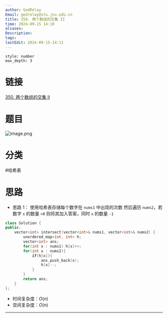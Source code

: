 ```yaml
---
author: GedRelay
Email: gedrelay@stu.jnu.edu.cn
title: 350. 两个数组的交集 II
time: 2024-09-15 14:10
aliases: 
Description: 
tags: 
lastEdit: 2024-09-15-14:11
---
```


```toc
style: number
max_depth: 3
```

# 链接
[350. 两个数组的交集 II](https://leetcode.cn/problems/intersection-of-two-arrays-ii/) 

# 题目
![image.png](https://ged-pic-bed.oss-cn-guangzhou.aliyuncs.com/img/202409151410636.png)


# 分类
#哈希表 

# 思路
- 思路 1：
使用哈希表存储每个数字在 `nums1` 中出现的次数
然后遍历 `nums2`，若数字 `x` 的数量 `>0` 则将其加入答案，同时 `x` 的数量 `-1` 


```cpp
class Solution {
public:
    vector<int> intersect(vector<int>& nums1, vector<int>& nums2) {
        unordered_map<int, int> h;
        vector<int> ans;
        for(int x : nums1) h[x]++;
        for(int x : nums2){
            if(h[x]){
                ans.push_back(x);
                h[x]--;
            }
        }
        return ans;
    }
};
```


- 时间复杂度：${O\left( n \right)  }$ 
- 空间复杂度：${O\left( n \right)  }$ 


---

